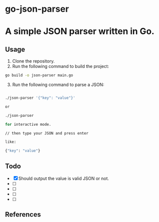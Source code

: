 # go-json-parser

# A simple JSON parser written in Go.

## Usage

1. Clone the repository.
2. Run the following command to build the project:
```bash
go build -o json-parser main.go
```
3. Run the following command to parse a JSON:
```bash

./json-parser '{"key": "value"}'

or

./json-parser

for interactive mode.

// then type your JSON and press enter

like:

{"key": "value"}
```

## Todo

- [X] Should output the value is valid JSON or not.
- [ ] 
- [ ]
- [ ]
- [ ]

## References

